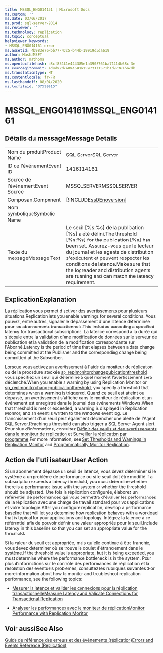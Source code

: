 ```yaml
---
title: MSSQL_ENG014161 | Microsoft Docs
ms.custom: ''
ms.date: 03/06/2017
ms.prod: sql-server-2014
ms.reviewer: ''
ms.technology: replication
ms.topic: conceptual
helpviewer_keywords:
- MSSQL_ENG014161 error
ms.assetid: 4b983e76-bb77-43c5-b44b-19919d3da619
author: MashaMSFT
ms.author: mathoma
ms.openlocfilehash: e8cf85181e444385e1a3908761ba71414b68cf3e
ms.sourcegitcommit: ad4d92dce894592a259721a1571b1d8736abacdb
ms.translationtype: MT
ms.contentlocale: fr-FR
ms.lasthandoff: 08/04/2020
ms.locfileid: "87599915"
---
```

# <a name="mssql_eng014161"></a><span data-ttu-id="c68d8-102">MSSQL_ENG014161</span><span class="sxs-lookup"><span data-stu-id="c68d8-102">MSSQL_ENG014161</span></span>
    
## <a name="message-details"></a><span data-ttu-id="c68d8-103">Détails du message</span><span class="sxs-lookup"><span data-stu-id="c68d8-103">Message Details</span></span>  
  
|||  
|-|-|  
|<span data-ttu-id="c68d8-104">Nom du produit</span><span class="sxs-lookup"><span data-stu-id="c68d8-104">Product Name</span></span>|<span data-ttu-id="c68d8-105">SQL Server</span><span class="sxs-lookup"><span data-stu-id="c68d8-105">SQL Server</span></span>|  
|<span data-ttu-id="c68d8-106">ID de l’événement</span><span class="sxs-lookup"><span data-stu-id="c68d8-106">Event ID</span></span>|<span data-ttu-id="c68d8-107">14161</span><span class="sxs-lookup"><span data-stu-id="c68d8-107">14161</span></span>|  
|<span data-ttu-id="c68d8-108">Source de l’événement</span><span class="sxs-lookup"><span data-stu-id="c68d8-108">Event Source</span></span>|<span data-ttu-id="c68d8-109">MSSQLSERVER</span><span class="sxs-lookup"><span data-stu-id="c68d8-109">MSSQLSERVER</span></span>|  
|<span data-ttu-id="c68d8-110">Composant</span><span class="sxs-lookup"><span data-stu-id="c68d8-110">Component</span></span>|[!INCLUDE[ssDEnoversion](../../includes/ssdenoversion-md.md)]|  
|<span data-ttu-id="c68d8-111">Nom symbolique</span><span class="sxs-lookup"><span data-stu-id="c68d8-111">Symbolic Name</span></span>||  
|<span data-ttu-id="c68d8-112">Texte du message</span><span class="sxs-lookup"><span data-stu-id="c68d8-112">Message Text</span></span>|<span data-ttu-id="c68d8-113">Le seuil [%s:%s] de la publication [%s] a été défini.</span><span class="sxs-lookup"><span data-stu-id="c68d8-113">The threshold [%s:%s] for the publication [%s] has been set.</span></span> <span data-ttu-id="c68d8-114">Assurez-vous que le lecteur du journal et les agents de distribution s'exécutent et peuvent respecter les conditions de latence.</span><span class="sxs-lookup"><span data-stu-id="c68d8-114">Make sure that the logreader and distribution agents are running and can match the latency requirement.</span></span>|  
  
## <a name="explanation"></a><span data-ttu-id="c68d8-115">Explication</span><span class="sxs-lookup"><span data-stu-id="c68d8-115">Explanation</span></span>  
 <span data-ttu-id="c68d8-116">La réplication vous permet d'activer des avertissements pour plusieurs situations.</span><span class="sxs-lookup"><span data-stu-id="c68d8-116">Replication lets you enable warnings for several conditions.</span></span> <span data-ttu-id="c68d8-117">Vous pouvez, entre autres, signaler le dépassement d'une latence déterminée pour les abonnements transactionnels.</span><span class="sxs-lookup"><span data-stu-id="c68d8-117">This includes exceeding a specified latency for transactional subscriptions.</span></span> <span data-ttu-id="c68d8-118">La latence correspond à la durée qui s'écoule entre la validation d'une modification de données sur le serveur de publication et la validation de la modification correspondante sur l'Abonné.</span><span class="sxs-lookup"><span data-stu-id="c68d8-118">Latency is the period of time that elapses between a data change being committed at the Publisher and the corresponding change being committed at the Subscriber.</span></span>  
  
 <span data-ttu-id="c68d8-119">Lorsque vous activez un avertissement à l'aide du moniteur de réplication ou de la procédure stockée [sp_replmonitorchangepublicationthreshold](/sql/relational-databases/system-stored-procedures/sp-replmonitorchangepublicationthreshold-transact-sql), vous spécifiez un seuil qui détermine à quel moment l'avertissement sera déclenché.</span><span class="sxs-lookup"><span data-stu-id="c68d8-119">When you enable a warning by using Replication Monitor or [sp_replmonitorchangepublicationthreshold](/sql/relational-databases/system-stored-procedures/sp-replmonitorchangepublicationthreshold-transact-sql), you specify a threshold that determines when a warning is triggered.</span></span> <span data-ttu-id="c68d8-120">Quand ce seuil est atteint ou dépassé, un avertissement s'affiche dans le moniteur de réplication et un événement est enregistré dans le journal des événements Windows.</span><span class="sxs-lookup"><span data-stu-id="c68d8-120">When that threshold is met or exceeded, a warning is displayed in Replication Monitor, and an event is written to the Windows event log.</span></span> <span data-ttu-id="c68d8-121">Le franchissement d'un seuil peut également déclencher une alerte de l'Agent SQL Server.</span><span class="sxs-lookup"><span data-stu-id="c68d8-121">Reaching a threshold can also trigger a SQL Server Agent alert.</span></span> <span data-ttu-id="c68d8-122">Pour plus d’informations, consultez [Définir des seuils et des avertissements dans le moniteur de réplication](monitor/set-thresholds-and-warnings-in-replication-monitor.md) et [Surveiller la réplication par programme](monitoring-replication.md).</span><span class="sxs-lookup"><span data-stu-id="c68d8-122">For more information, see [Set Thresholds and Warnings in Replication Monitor](monitor/set-thresholds-and-warnings-in-replication-monitor.md) and [Programmatically Monitor Replication](monitoring-replication.md).</span></span>  
  
## <a name="user-action"></a><span data-ttu-id="c68d8-123">Action de l'utilisateur</span><span class="sxs-lookup"><span data-stu-id="c68d8-123">User Action</span></span>  
 <span data-ttu-id="c68d8-124">Si un abonnement dépasse un seuil de latence, vous devez déterminer si le système a un problème de performance ou si le seuil doit être modifié.</span><span class="sxs-lookup"><span data-stu-id="c68d8-124">If a subscription exceeds a latency threshold, you must determine whether there is a performance issue with the system or whether the threshold should be adjusted.</span></span> <span data-ttu-id="c68d8-125">Une fois la réplication configurée, élaborez un référentiel de performances qui vous permettra d'évaluer les performances de la réplication avec une charge de travail standard pour vos applications et votre topologie.</span><span class="sxs-lookup"><span data-stu-id="c68d8-125">After you configure replication, develop a performance baseline that will let you determine how replication behaves with a workload that is typical for your applications and topology.</span></span> <span data-ttu-id="c68d8-126">Intégrez la latence à ce référentiel afin de pouvoir définir une valeur appropriée pour le seuil.</span><span class="sxs-lookup"><span data-stu-id="c68d8-126">Include latency in this baseline so that you can set an appropriate value for the threshold.</span></span>  
  
 <span data-ttu-id="c68d8-127">Si la valeur du seuil est appropriée, mais qu'elle continue à être franchie, vous devez déterminer où se trouve le goulet d'étranglement dans le système.</span><span class="sxs-lookup"><span data-stu-id="c68d8-127">If the threshold value is appropriate, but it is being exceeded, you must determine where the performance bottleneck is in the system.</span></span> <span data-ttu-id="c68d8-128">Pour plus d'informations sur le contrôle des performances de réplication et la résolution des éventuels problèmes, consultez les rubriques suivantes :</span><span class="sxs-lookup"><span data-stu-id="c68d8-128">For more information about how to monitor and troubleshoot replication performance, see the following topics:</span></span>  
  
-   [<span data-ttu-id="c68d8-129">Mesurer la latence et valider les connexions pour la réplication transactionnelle</span><span class="sxs-lookup"><span data-stu-id="c68d8-129">Measure Latency and Validate Connections for Transactional Replication</span></span>](monitor/measure-latency-and-validate-connections-for-transactional-replication.md)  
  
-   [<span data-ttu-id="c68d8-130">Analyser les performances avec le moniteur de réplication</span><span class="sxs-lookup"><span data-stu-id="c68d8-130">Monitor Performance with Replication Monitor</span></span>](monitor/monitor-performance-with-replication-monitor.md)  
  
## <a name="see-also"></a><span data-ttu-id="c68d8-131">Voir aussi</span><span class="sxs-lookup"><span data-stu-id="c68d8-131">See Also</span></span>  
 [<span data-ttu-id="c68d8-132">Guide de référence des erreurs et des événements &#40;réplication&#41;</span><span class="sxs-lookup"><span data-stu-id="c68d8-132">Errors and Events Reference &#40;Replication&#41;</span></span>](errors-and-events-reference-replication.md)  
  
  
